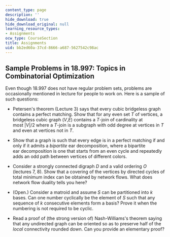 ```yaml
---
content_type: page
description: ''
hide_download: true
hide_download_original: null
learning_resource_types:
- Assignments
ocw_type: CourseSection
title: Assignments
uid: bb2ed60a-37cd-8666-a687-5627542c98ac
---
```


Sample Problems in 18.997: Topics in Combinatorial Optimization
---------------------------------------------------------------

Even though 18.997 does not have regular problem sets, problems are occasionally mentioned in lecture for people to work on. Here is a sample of such questions:

*   Petersen's theorem (Lecture 3) says that every cubic bridgeless graph contains a perfect matching. Show that for any even set _T_ of vertices, a bridgeless cubic graph (_V_,_E_) contains a _T_\-join of cardinality at most |V|/2 where a _T_\-join is a subgraph with odd degree at vertices in _T_ and even at vertices not in _T_.  
      
    
*   Show that a graph is such that every edge is in a perfect matching if and only if it admits a _bipartite_ ear decomposition, where a bipartite ear decomposition is one that starts from an even cycle and repeatedly adds an odd path between vertices of different colors.  
      
    
*   Consider a strongly connected digraph _D_ and a valid ordering _O_ (lectures 7, 8). Show that a covering of the vertices by directed cycles of total minimum index can be obtained by network flows. What does network flow duality tells you here?  
      
    
*   (Open.) Consider a matroid and assume _S_ can be partitioned into _k_ bases. Can one number cyclically be the element of _S_ such that any sequence of _k_ consecutive elements form a basis? Prove it when the numbering is not required to be cyclic.  
      
    
*   Read a proof of (the strong version of) Nash-Williams's theorem saying that any undirected graph can be oriented so as to preserve half of the _local_ connectivity rounded down. Can you provide an elementary proof?